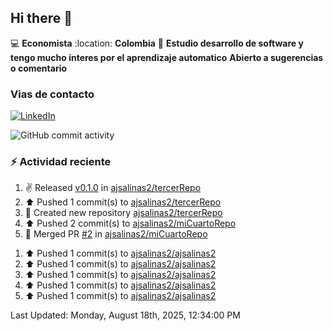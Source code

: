 ## Hi there 👋

:computer: **Economista**
:location: **Colombia**
:pencil: **Estudio desarrollo de software y tengo mucho interes por el aprendizaje automatico**
**Abierto a  sugerencias o comentario**

### Vias de contacto
[![LinkedIn](https://img.shields.io/badge/LinkedIn-%C3%81lvaro%20Salinas-blue?logo=linkedin)](https://www.linkedin.com/in/alvaro-jose-salinas-ramirez-ba78081b3)

![GitHub commit activity](https://img.shields.io/github/commit-activity/m/ajsalinas2/ajsalinas2)

### :zap: Actividad reciente
<!--RECENT_ACTIVITY:start-->
1. ✌️ Released [v0.1.0](https://github.com/ajsalinas2/tercerRepo/releases/tag/v0.1.0) in [ajsalinas2/tercerRepo](https://github.com/ajsalinas2/tercerRepo)<br>
2. ⬆️ Pushed 1 commit(s) to [ajsalinas2/tercerRepo](https://github.com/ajsalinas2/tercerRepo)<br>
3. 📔 Created new repository [ajsalinas2/tercerRepo](https://github.com/ajsalinas2/tercerRepo)<br>
4. ⬆️ Pushed 2 commit(s) to [ajsalinas2/miCuartoRepo](https://github.com/ajsalinas2/miCuartoRepo)<br>
5. 🎉 Merged PR [#2](https://github.com/ajsalinas2/miCuartoRepo/pull/2) in [ajsalinas2/miCuartoRepo](https://github.com/ajsalinas2/miCuartoRepo)<br>
<!--RECENT_ACTIVITY:end-->
1. ⬆️ Pushed 1 commit(s) to [ajsalinas2/ajsalinas2](https://github.com/ajsalinas2/ajsalinas2)<br>
2. ⬆️ Pushed 1 commit(s) to [ajsalinas2/ajsalinas2](https://github.com/ajsalinas2/ajsalinas2)<br>
3. ⬆️ Pushed 1 commit(s) to [ajsalinas2/ajsalinas2](https://github.com/ajsalinas2/ajsalinas2)<br>
4. ⬆️ Pushed 1 commit(s) to [ajsalinas2/ajsalinas2](https://github.com/ajsalinas2/ajsalinas2)<br>
5. ⬆️ Pushed 1 commit(s) to [ajsalinas2/ajsalinas2](https://github.com/ajsalinas2/ajsalinas2)<br>
<!--RECENT_ACTIVITY:last_update-->
Last Updated: Monday, August 18th, 2025, 12:34:00 PM
<!--RECENT_ACTIVITY:last_update_end-->
